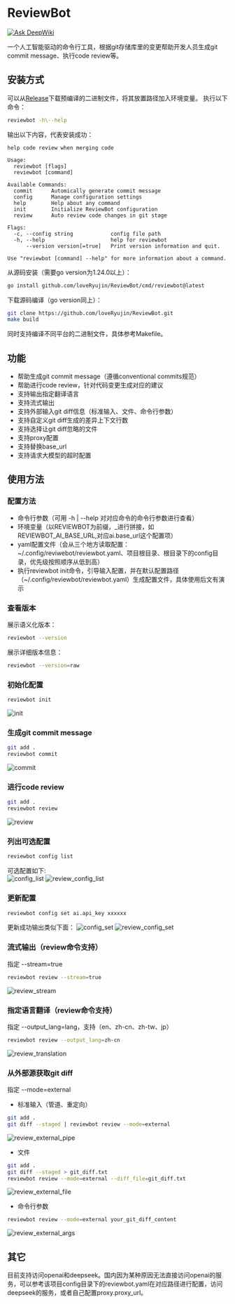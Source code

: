# ReviewBot

[![Ask DeepWiki](https://deepwiki.com/badge.svg)](https://deepwiki.com/loveRyujin/ReviewBot)

一个人工智能驱动的命令行工具，根据git存储库里的变更帮助开发人员生成git commit message、执行code review等。

## 安装方式
可以从[Release](https://github.com/loveRyujin/ReviewBot/releases)下载预编译的二进制文件，将其放置路径加入环境变量。
执行以下命令：
```sh
reviewbot -h\--help
```  

输出以下内容，代表安装成功：
```
help code review when merging code

Usage:
  reviewbot [flags]
  reviewbot [command]

Available Commands:
  commit      Automically generate commit message
  config      Manage configuration settings
  help        Help about any command
  init        Initialize ReviewBot configuration
  review      Auto review code changes in git stage

Flags:
  -c, --config string            config file path
  -h, --help                     help for reviewbot
      --version version[=true]   Print version information and quit.

Use "reviewbot [command] --help" for more information about a command.
```  

从源码安装（需要go version为1.24.0以上）：
```sh
go install github.com/loveRyujin/ReviewBot/cmd/reviewbot@latest
```

下载源码编译（go version同上）：
```sh
git clone https://github.com/loveRyujin/ReviewBot.git
make build
```
同时支持编译不同平台的二进制文件，具体参考Makefile。

## 功能
- 帮助生成git commit message（遵循conventional commits规范）
- 帮助进行code review，针对代码变更生成对应的建议
- 支持输出指定翻译语言
- 支持流式输出
- 支持外部输入git diff信息（标准输入、文件、命令行参数）
- 支持自定义git diff生成的差异上下文行数
- 支持选择让git diff忽略的文件
- 支持proxy配置
- 支持替换base_url
- 支持请求大模型的超时配置

## 使用方法
### 配置方法
- 命令行参数（可用 -h | --help 对对应命令的命令行参数进行查看）
- 环境变量（以REVIEWBOT为前缀，_进行拼接，如REVIEWBOT_AI_BASE_URL,对应ai.base_url这个配置项）
- yaml配置文件（会从三个地方读取配置：~/.config/reviwebot/reviewbot.yaml、项目根目录、根目录下的config目录，优先级按照顺序从低到高）
- 执行reviewbot init命令，引导输入配置，并在默认配置路径（~/.config/reviewbot/reviewbot.yaml）生成配置文件，具体使用后文有演示

### 查看版本
展示语义化版本：
```sh
reviewbot --version
```
展示详细版本信息：
```sh
reviewbot --version=raw
```
### 初始化配置
```sh
reviewbot init
```
![init](./images/init.gif)

### 生成git commit message
```sh
git add .
reviewbot commit
```
![commit](./images/commit.gif)
  
### 进行code review
```sh
git add .
reviewbot review
```
![review](./images/review.gif)

### 列出可选配置
```sh
reviewbot config list
```
可选配置如下:  
![config_list](./images/config_list.png)
![review_config_list](./images/review_config_list.gif)


### 更新配置
```sh
reviewbot config set ai.api_key xxxxxx
```
更新成功输出类似下面：
![config_set](./images/config_set.png)
![review_config_set](./images/review_config_set.gif)
### 流式输出（review命令支持）
指定 --stream=true
```sh
reviewbot review --stream=true
```
![review_stream](./images/review_stream.gif)
### 指定语言翻译（review命令支持）
指定 --output_lang=lang，支持（en、zh-cn、zh-tw、jp）  

```sh
reviewbot review --output_lang=zh-cn
```
![review_translation](./images/review_translation.gif)
### 从外部源获取git diff
指定 --mode=external  

- 标准输入（管道、重定向）
```sh
git add .
git diff --staged | reviewbot review --mode=external
```
![review_external_pipe](./images/review_external_pipe.gif)
- 文件
```sh
git add .
git diff --staged > git_diff.txt
reviewbot review --mode=external --diff_file=git_diff.txt
```
![review_external_file](./images/review_external_file.gif)
- 命令行参数
```sh
reviewbot review --mode=external your_git_diff_content
```
![review_external_args](./images/review_external_args.gif)

## 其它
目前支持访问openai和deepseek。国内因为某种原因无法直接访问openai的服务，可以参考该项目config目录下的reviewbot.yaml在对应路径进行配置，访问deepseek的服务，或者自己配置proxy.proxy_url。